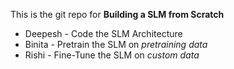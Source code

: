 This is the git repo for **Building a SLM from Scratch**

* Deepesh - Code the SLM Architecture
* Binita - Pretrain the SLM on *pretraining data*
* Rishi - Fine-Tune the SLM on *custom data*